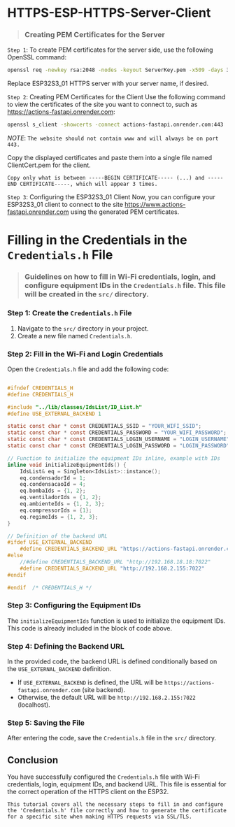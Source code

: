 # HTTPS-ESP-HTTPS-Server-Client

> ### Creating PEM Certificates for the Server

`Step 1`: To create PEM certificates for the server side, use the following OpenSSL command:

```bash
openssl req -newkey rsa:2048 -nodes -keyout ServerKey.pem -x509 -days 3650 -out ServerCert.pem -subj "/CN=ESP32S3_01_HTTPS"
```

Replace ESP32S3_01 HTTPS server with your server name, if desired.

`Step 2`: Creating PEM Certificates for the Client
Use the following command to view the certificates of the site you want to connect to, such as https://actions-fastapi.onrender.com:

```bash
openssl s_client -showcerts -connect actions-fastapi.onrender.com:443
```

_NOTE_: `The website should not contain www and will always be on port 443.`

Copy the displayed certificates and paste them into a single file named ClientCert.pem for the client.

`Copy only what is between -----BEGIN CERTIFICATE----- (...) and -----END CERTIFICATE-----, which will appear 3 times.`

`Step 3`: Configuring the ESP32S3_01 Client
Now, you can configure your ESP32S3_01 client to connect to the site https://www.actions-fastapi.onrender.com using the generated PEM certificates.

# Filling in the Credentials in the `Credentials.h` File

> ### Guidelines on how to fill in Wi-Fi credentials, login, and configure equipment IDs in the `Credentials.h` file. This file will be created in the `src/` directory.

### Step 1: Create the `Credentials.h` File

1. Navigate to the `src/` directory in your project.
2. Create a new file named `Credentials.h`.

### Step 2: Fill in the Wi-Fi and Login Credentials

Open the `Credentials.h` file and add the following code:

```c

#ifndef CREDENTIALS_H
#define CREDENTIALS_H

#include "../lib/classes/IdsList/ID_List.h"
#define USE_EXTERNAL_BACKEND 1

static const char * const CREDENTIALS_SSID = "YOUR_WIFI_SSID";
static const char * const CREDENTIALS_PASSWORD = "YOUR_WIFI_PASSWORD";
static const char * const CREDENTIALS_LOGIN_USERNAME = "LOGIN_USERNAME";
static const char * const CREDENTIALS_LOGIN_PASSWORD = "LOGIN_PASSWORD";

// Function to initialize the equipment IDs inline, example with IDs
inline void initializeEquipmentIds() {
    IdsList& eq = Singleton<IdsList>::instance();
    eq.condensadorId = 1;
    eq.condensacaoId = 4;
    eq.bombaIds = {1, 2};
    eq.ventiladorIds = {1, 2};
    eq.ambienteIds = {1, 2, 3};
    eq.compressorIds = {1};
    eq.regimeIds = {1, 2, 3};
}

// Definition of the backend URL
#ifdef USE_EXTERNAL_BACKEND
    #define CREDENTIALS_BACKEND_URL "https://actions-fastapi.onrender.com" // Example backend URL
#else
    //#define CREDENTIALS_BACKEND_URL "http://192.168.18.18:7022"
    #define CREDENTIALS_BACKEND_URL "http://192.168.2.155:7022"
#endif

#endif  /* CREDENTIALS_H */
```

### Step 3: Configuring the Equipment IDs

The `initializeEquipmentIds` function is used to initialize the equipment IDs. This code is already included in the block of code above.

### Step 4: Defining the Backend URL

In the provided code, the backend URL is defined conditionally based on the `USE_EXTERNAL_BACKEND` definition.

- If `USE_EXTERNAL_BACKEND` is defined, the URL will be `https://actions-fastapi.onrender.com` (site backend).
- Otherwise, the default URL will be `http://192.168.2.155:7022` (localhost).

### Step 5: Saving the File

After entering the code, save the `Credentials.h` file in the `src/` directory.

## Conclusion

You have successfully configured the `Credentials.h` file with Wi-Fi credentials, login, equipment IDs, and backend URL. This file is essential for the correct operation of the HTTPS client on the ESP32.

`This tutorial covers all the necessary steps to fill in and configure the 'Credentials.h' file correctly and how to generate the certificate for a specific site when making HTTPS requests via SSL/TLS.`
